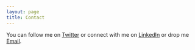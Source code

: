```yaml
---
layout: page
title: Contact
---
```


You can follow me on [Twitter](http://twitter.com/abmussani) or connect with me on [LinkedIn](https://www.linkedin.com/in/abmussani/) or drop me [Email](mailto:hello@abmussani.com).